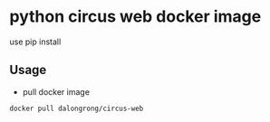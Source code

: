 # python circus web docker image

use pip install

## Usage

* pull docker image

```code
docker pull dalongrong/circus-web
```